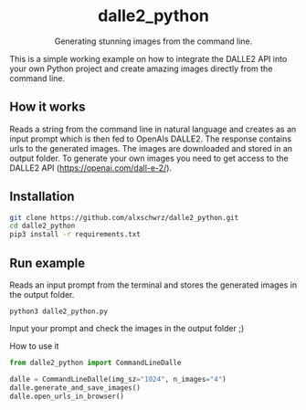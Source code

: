 <h1 align="center">dalle2_python </h1>

<p align="center">
   Generating stunning images from the command line.
</p>

This is a simple working example on how to integrate the DALLE2 API into your own Python project and create amazing images directly from the command line.

## How it works
Reads a string from the command line in natural language and creates as an input prompt which is then fed to OpenAIs DALLE2. The response contains urls to the generated images. The images are downloaded and stored in an output folder.
To generate your own images you need to get access to the DALLE2 API (https://openai.com/dall-e-2/).

## Installation
```bash
git clone https://github.com/alxschwrz/dalle2_python.git
cd dalle2_python
pip3 install -r requirements.txt
```

## Run example
Reads an input prompt from the terminal and stores the generated images in the output folder.
```
python3 dalle2_python.py
```

Input your prompt and check the images in the output folder ;)



How to use it
```python
from dalle2_python import CommandLineDalle

dalle = CommandLineDalle(img_sz="1024", n_images="4")
dalle.generate_and_save_images()
dalle.open_urls_in_browser()
```
